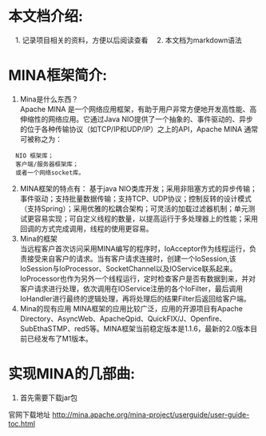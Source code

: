 # 本文档介绍:
　1. 记录项目相关的资料，方便以后阅读查看
　2. 本文档为markdown语法
# MINA框架简介:
1. Mina是什么东西？   
Apache MINA 是一个网络应用框架，有助于用户非常方便地开发高性能、高伸缩性的网络应用。它通过Java NIO提供了一个抽象的、事件驱动的、异步的位于各种传输协议（如TCP/IP和UDP/IP）之上的API，Apache MINA 通常可被称之为：
```   
  NIO 框架库；  
  客户端/服务器框架库； 
  或者一个网络socket库。
```   
2. MINA框架的特点有：
基于java NIO类库开发；采用非阻塞方式的异步传输；事件驱动；支持批量数据传输；支持TCP、UDP协议；控制反转的设计模式（支持Spring）；采用优雅的松耦合架构；可灵活的加载过滤器机制；单元测试更容易实现；可自定义线程的数量，以提高运行于多处理器上的性能；采用回调的方式完成调用，线程的使用更容易。 
3. Mina的框架   
当远程客户首次访问采用MINA编写的程序时，IoAcceptor作为线程运行，负责接受来自客户的请求。当有客户请求连接时，创建一个IoSession,该IoSession与IoProcessor、SocketChannel以及IOService联系起来。IoProcessor也作为另外一个线程运行，定时检查客户是否有数据到来，并对客户请求进行处理，依次调用在IOService注册的各个IoFilter，最后调用IoHandler进行最终的逻辑处理，再将处理后的结果Filter后返回给客户端。 
4. Mina的现有应用 
MINA框架的应用比较广泛，应用的开源项目有Apache Directory、AsyncWeb、ApacheQpid、QuickFIX/J、Openfire、SubEthaSTMP、red5等。MINA框架当前稳定版本是1.1.6，最新的2.0版本目前已经发布了M1版本。

# 实现MINA的几部曲:
1.	首先需要下载jar包
 
 官网下载地址 http://mina.apache.org/mina-project/userguide/user-guide-toc.html
 


